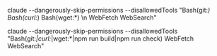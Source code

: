 claude --dangerously-skip-permissions --disallowedTools "Bash(git:*) Bash(curl:*) Bash(wget:*) \n WebFetch WebSearch"

claude --dangerously-skip-permissions --disallowedTools "Bash(git:*|curl:*|wget:*|npm run build|npm run check) WebFetch WebSearch"
